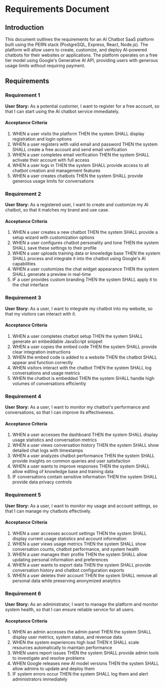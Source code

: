 # Requirements Document

## Introduction

This document outlines the requirements for an AI Chatbot SaaS platform built using the PERN stack (PostgreSQL, Express, React, Node.js). The platform will allow users to create, customize, and deploy AI-powered chatbots for their websites or applications. The platform operates on a free tier model using Google's Generative AI API, providing users with generous usage limits without requiring payment.

## Requirements

### Requirement 1

**User Story:** As a potential customer, I want to register for a free account, so that I can start using the AI chatbot service immediately.

#### Acceptance Criteria

1. WHEN a user visits the platform THEN the system SHALL display registration and login options
2. WHEN a user registers with valid email and password THEN the system SHALL create a free account and send email verification
3. WHEN a user completes email verification THEN the system SHALL activate their account with full access
4. WHEN a user logs in THEN the system SHALL provide access to all chatbot creation and management features
5. WHEN a user creates chatbots THEN the system SHALL provide generous usage limits for conversations

### Requirement 2

**User Story:** As a registered user, I want to create and customize my AI chatbot, so that it matches my brand and use case.

#### Acceptance Criteria

1. WHEN a user creates a new chatbot THEN the system SHALL provide a setup wizard with customization options
2. WHEN a user configures chatbot personality and tone THEN the system SHALL save these settings to their profile
3. WHEN a user uploads training data or knowledge base THEN the system SHALL process and integrate it into the chatbot using Google's AI capabilities
4. WHEN a user customizes the chat widget appearance THEN the system SHALL generate a preview in real-time
5. IF a user provides custom branding THEN the system SHALL apply it to the chat interface

### Requirement 3

**User Story:** As a user, I want to integrate my chatbot into my website, so that my visitors can interact with it.

#### Acceptance Criteria

1. WHEN a user completes chatbot setup THEN the system SHALL generate an embeddable JavaScript snippet
2. WHEN a user copies the embed code THEN the system SHALL provide clear integration instructions
3. WHEN the embed code is added to a website THEN the chatbot SHALL appear and function correctly
4. WHEN visitors interact with the chatbot THEN the system SHALL log conversations and usage metrics
5. WHEN the chatbot is embedded THEN the system SHALL handle high volumes of conversations efficiently

### Requirement 4

**User Story:** As a user, I want to monitor my chatbot's performance and conversations, so that I can improve its effectiveness.

#### Acceptance Criteria

1. WHEN a user accesses the dashboard THEN the system SHALL display usage statistics and conversation metrics
2. WHEN a user views conversation history THEN the system SHALL show detailed chat logs with timestamps
3. WHEN a user analyzes chatbot performance THEN the system SHALL provide insights on common queries and user satisfaction
4. WHEN a user wants to improve responses THEN the system SHALL allow editing of knowledge base and training data
5. IF conversations contain sensitive information THEN the system SHALL provide data privacy controls

### Requirement 5

**User Story:** As a user, I want to monitor my usage and account settings, so that I can manage my chatbots effectively.

#### Acceptance Criteria

1. WHEN a user accesses account settings THEN the system SHALL display current usage statistics and account information
2. WHEN a user views usage metrics THEN the system SHALL show conversation counts, chatbot performance, and system health
3. WHEN a user manages their profile THEN the system SHALL allow updating personal information and preferences
4. WHEN a user wants to export data THEN the system SHALL provide conversation history and chatbot configuration exports
5. WHEN a user deletes their account THEN the system SHALL remove all personal data while preserving anonymized analytics

### Requirement 6

**User Story:** As an administrator, I want to manage the platform and monitor system health, so that I can ensure reliable service for all users.

#### Acceptance Criteria

1. WHEN an admin accesses the admin panel THEN the system SHALL display user metrics, system status, and revenue data
2. WHEN the system experiences high load THEN it SHALL scale resources automatically to maintain performance
3. WHEN users report issues THEN the system SHALL provide admin tools to investigate and resolve problems
4. WHEN Google releases new AI model versions THEN the system SHALL allow admins to update and deploy them
5. IF system errors occur THEN the system SHALL log them and alert administrators immediately
